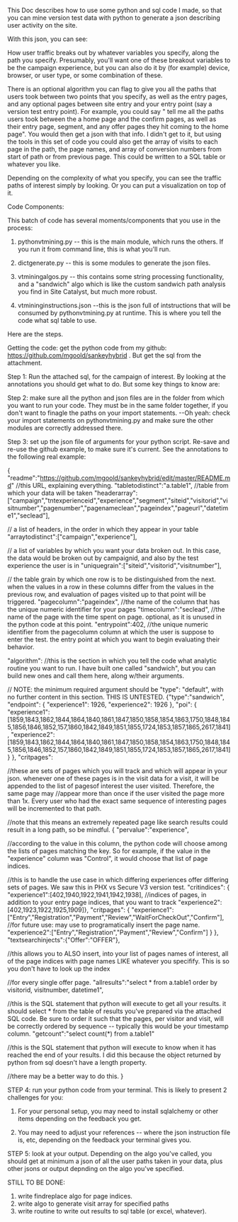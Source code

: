 This Doc describes how to use some python and sql code I made, so that you can mine version test data with python to generate a json describing user activity on the site.

With this json, you can see:

How user traffic breaks out by whatever variables you specify, along the path you specify. Presumably, you'll want one of these breakout variables to be the campaign experience, but you can also do it by (for example) device, browser, or user type, or some combination of these.

There is an optional algorithm you can flag to give you all the paths that users took between two points that you specify, as well as the entry pages, and any optional pages between site entry and your entry point (say a version test entry point). For example, you could say " tell me all the paths users took between the a home page and the confirm pages, as well as their entry page, segment, and any offer pages they hit coming to the home page". You would then get a json with that info. I didn't get to it, but using the tools in this set of code you could also get the array of visits to each page in the path, the page names, and array of conversion numbers from start of path or from previous page. This could be written to a SQL table or whatever you like.

Depending on the complexity of what you specify, you can see the traffic paths of interest simply by looking. Or you can put a visualization on top of it.

Code Components:

This batch of code has several moments/components that you use in the process:

1. pythonvtmining.py -- this is the main module, which runs the others. If you run it from command line, this is what you'll run.

2. dictgenerate.py -- this is some modules to generate the json files.

3. vtminingalgos.py -- this contains some string processing functionality, and a "sandwich" algo which is like the custom sandwich path analysis you find in Site Catalyst, but much more robust.

4. vtmininginstructions.json --this is the json full of intstructions that will be consumed by pythonvtmining.py at runtime. This is where you tell the code what sql table to use.


Here are the steps.

Getting the code: get the python code from my github: https://github.com/mgoold/sankeyhybrid . But get the sql from the attachment.

Step 1: Run the attached sql, for the campaign of interest. By looking at the annotations you should get what to do. But some key things to know are:

Step 2: make sure all the python and json files are in the folder from which you want to run your code. They must be in the same folder together, if you don't want to finagle the paths on your import statements. --Oh yeah: check your import statements on pythonvtmining.py and make sure the other modules are correctly addressed there.

Step 3: set up the json file of arguments for your python script. Re-save and re-use the github example, to make sure it's current. See the annotations to the following real example:

{
"readme":"https://github.com/mgoold/sankeyhybrid/edit/master/README.md" //this URL, explaining everything.
"tabletodistinct":"a.table1", //table from which your data will be taken
"headerarray":["campaign","tntexperienceid","experience","segment","siteid","visitorid","visitnumber","pagenumber","pagenameclean","pageindex","pageurl","datetime1","seclead"],

// a list of headers, in the order in which they appear in your table
"arraytodistinct":["campaign","experience"],

// a list of variables by which you want your data broken out. In this case, the data would be broken out by campaignid, and also by the test experience the user is in
"uniquegrain":["siteid","visitorid","visitnumber"],

// the table grain by which one row is to be distinguished from the next. when the values in a row in these columns differ from the values in the previous row, and evaluation of pages visited up to that point will be triggered.
"pagecolumn":"pageindex", //the name of the column that has the unique numeric identifier for your pages
"timecolumn":"seclead", //the name of the page with the time spent on page. optional, as it is unused in the python code at this point.
"entrypoint":402, //the unique numeric identifier from the pagecolumn column at which the user is suppose to enter the test. the entry point at which you want to begin evaluating their behavior.

"algorithm": //this is the section in which you tell the code what analytic routine you want to run. I have built one called "sandwich", but you can build new ones and call them here, along w/their arguments.

// NOTE: the minimum required argument should be "type": "default", with no further content in this section. THIS IS UNTESTED.
{"type":"sandwich",
"endpoint":
{
"experience1": 1926,
"experience2": 1926
},
"poi":
{
"experience1": [1859,1843,1862,1844,1864,1840,1861,1847,1850,1858,1854,1863,1750,1848,1845,1856,1846,1852,157,1860,1842,1849,1851,1855,1724,1853,1857,1865,2617,1841],
"experience2": [1859,1843,1862,1844,1864,1840,1861,1847,1850,1858,1854,1863,1750,1848,1845,1856,1846,1852,157,1860,1842,1849,1851,1855,1724,1853,1857,1865,2617,1841]
}
},
"critpages":

//these are sets of pages which you will track and which will appear in your json. whenever one of these pages is in the visit data for a visit, it will be appended to the list of pagesof interest the user visited. Therefore, the same page may //appear more than once if the user visited the page more than 1x. Every user who had the exact same sequence of interesting pages will be incremented to that path.

//note that this means an extremely repeated page like search results could result in a long path, so be mindful.
{
"pervalue":"experience",

//according to the value in this column, the python code will choose among the lists of pages matching the key. So for example, if the value in the "experience" column was "Control", it would choose that list of page indices.

//this is to handle the use case in which differing experiences offer differing sets of pages. We saw this in PHX vs Secure V3 version test.
"critindices":
{
"experience1":[402,1940,1922,1941,1942,1938], //indices of pages, in addition to your entry page indices, that you want to track
"experience2":[402,1923,1922,1925,1909]},
"critpages":
{
"experience1":["Entry","Registration","Payment","Review","WaitForCheckOut","Confirm"], //for future use: may use to programatically insert the page name.
"experience2":["Entry","Registration","Payment","Review","Confirm"]
}
},
"textsearchinjects":{"Offer":"OFFER"},

//this allows you to ALSO insert, into your list of pages names of interest, all of the page indices with page names LIKE whatever you specifify. This is so you don't have to look up the index

//for every single offer page.
"allresults":"select * from a.table1 order by visitorid, visitnumber, datetime1",

//this is the SQL statement that python will execute to get all your results. it should select * from the table of results you've prepared via the attached SQL code. Be sure to order it such that the pages, per visitor and visit, will be correctly ordered by sequence -- typically this would be your timestamp column.
"getcount":"select count(*) from a.table1"

//this is the SQL statement that python will execute to know when it has reached the end of your results. I did this because the object returned by python from sql doesn't have a length property.

//there may be a better way to do this.
}

STEP 4: run your python code from your terminal. This is likely to present 2 challenges for you:

1. For your personal setup, you may need to install sqlalchemy or other items depending on the feedback you get.

2. You may need to adjust your references -- where the json instruction file is, etc, depending on the feedback your terminal gives you.

STEP 5: look at your output. Depending on the algo you've called, you should get at minimum a json of all the user paths taken in your data, plus other jsons or output depnding on the algo you've specified.

STILL TO BE DONE:
1. write findreplace algo for page indices.
2. write algo to generate visit array for specified paths
3. write routine to write out results to sql table (or excel, whatever).
